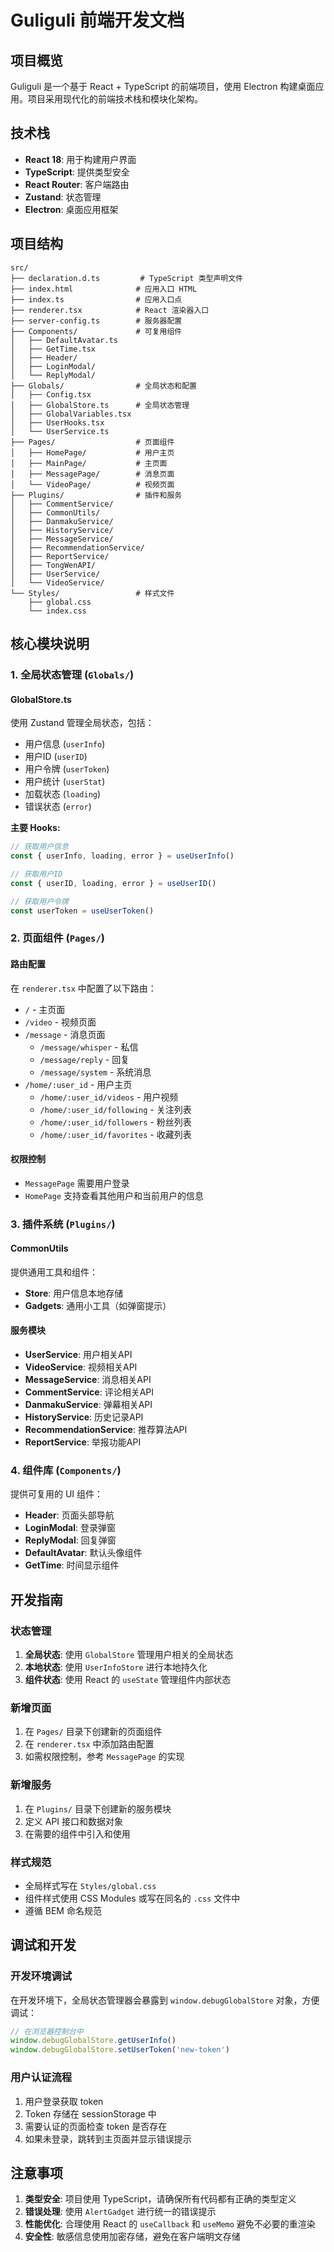 # Guliguli 前端开发文档

## 项目概览

Guliguli 是一个基于 React + TypeScript 的前端项目，使用 Electron 构建桌面应用。项目采用现代化的前端技术栈和模块化架构。

## 技术栈

- **React 18**: 用于构建用户界面
- **TypeScript**: 提供类型安全
- **React Router**: 客户端路由
- **Zustand**: 状态管理
- **Electron**: 桌面应用框架

## 项目结构

```
src/
├── declaration.d.ts         # TypeScript 类型声明文件
├── index.html              # 应用入口 HTML
├── index.ts                # 应用入口点
├── renderer.tsx            # React 渲染器入口
├── server-config.ts        # 服务器配置
├── Components/             # 可复用组件
│   ├── DefaultAvatar.ts
│   ├── GetTime.tsx
│   ├── Header/
│   ├── LoginModal/
│   └── ReplyModal/
├── Globals/                # 全局状态和配置
│   ├── Config.tsx
│   ├── GlobalStore.ts      # 全局状态管理
│   ├── GlobalVariables.tsx
│   ├── UserHooks.tsx
│   └── UserService.ts
├── Pages/                  # 页面组件
│   ├── HomePage/           # 用户主页
│   ├── MainPage/           # 主页面
│   ├── MessagePage/        # 消息页面
│   └── VideoPage/          # 视频页面
├── Plugins/                # 插件和服务
│   ├── CommentService/
│   ├── CommonUtils/
│   ├── DanmakuService/
│   ├── HistoryService/
│   ├── MessageService/
│   ├── RecommendationService/
│   ├── ReportService/
│   ├── TongWenAPI/
│   ├── UserService/
│   └── VideoService/
└── Styles/                 # 样式文件
    ├── global.css
    └── index.css
```

## 核心模块说明

### 1. 全局状态管理 (`Globals/`)

#### GlobalStore.ts
使用 Zustand 管理全局状态，包括：
- 用户信息 (`userInfo`)
- 用户ID (`userID`) 
- 用户令牌 (`userToken`)
- 用户统计 (`userStat`)
- 加载状态 (`loading`)
- 错误状态 (`error`)

**主要 Hooks:**
```typescript
// 获取用户信息
const { userInfo, loading, error } = useUserInfo()

// 获取用户ID
const { userID, loading, error } = useUserID()

// 获取用户令牌
const userToken = useUserToken()
```

### 2. 页面组件 (`Pages/`)

#### 路由配置
在 `renderer.tsx` 中配置了以下路由：

- `/` - 主页面
- `/video` - 视频页面  
- `/message` - 消息页面
  - `/message/whisper` - 私信
  - `/message/reply` - 回复
  - `/message/system` - 系统消息
- `/home/:user_id` - 用户主页
  - `/home/:user_id/videos` - 用户视频
  - `/home/:user_id/following` - 关注列表
  - `/home/:user_id/followers` - 粉丝列表
  - `/home/:user_id/favorites` - 收藏列表

#### 权限控制
- `MessagePage` 需要用户登录
- `HomePage` 支持查看其他用户和当前用户的信息

### 3. 插件系统 (`Plugins/`)

#### CommonUtils
提供通用工具和组件：
- **Store**: 用户信息本地存储
- **Gadgets**: 通用小工具（如弹窗提示）

#### 服务模块
- **UserService**: 用户相关API
- **VideoService**: 视频相关API
- **MessageService**: 消息相关API
- **CommentService**: 评论相关API
- **DanmakuService**: 弹幕相关API
- **HistoryService**: 历史记录API
- **RecommendationService**: 推荐算法API
- **ReportService**: 举报功能API

### 4. 组件库 (`Components/`)

提供可复用的 UI 组件：
- **Header**: 页面头部导航
- **LoginModal**: 登录弹窗
- **ReplyModal**: 回复弹窗
- **DefaultAvatar**: 默认头像组件
- **GetTime**: 时间显示组件

## 开发指南

### 状态管理

1. **全局状态**: 使用 `GlobalStore` 管理用户相关的全局状态
2. **本地状态**: 使用 `UserInfoStore` 进行本地持久化
3. **组件状态**: 使用 React 的 `useState` 管理组件内部状态

### 新增页面

1. 在 `Pages/` 目录下创建新的页面组件
2. 在 `renderer.tsx` 中添加路由配置
3. 如需权限控制，参考 `MessagePage` 的实现

### 新增服务

1. 在 `Plugins/` 目录下创建新的服务模块
2. 定义 API 接口和数据对象
3. 在需要的组件中引入和使用

### 样式规范

- 全局样式写在 `Styles/global.css`
- 组件样式使用 CSS Modules 或写在同名的 `.css` 文件中
- 遵循 BEM 命名规范

## 调试和开发

### 开发环境调试

在开发环境下，全局状态管理器会暴露到 `window.debugGlobalStore` 对象，方便调试：

```javascript
// 在浏览器控制台中
window.debugGlobalStore.getUserInfo()
window.debugGlobalStore.setUserToken('new-token')
```

### 用户认证流程

1. 用户登录获取 token
2. Token 存储在 sessionStorage 中
3. 需要认证的页面检查 token 是否存在
4. 如果未登录，跳转到主页面并显示错误提示

## 注意事项

1. **类型安全**: 项目使用 TypeScript，请确保所有代码都有正确的类型定义
2. **错误处理**: 使用 `AlertGadget` 进行统一的错误提示
3. **性能优化**: 合理使用 React 的 `useCallback` 和 `useMemo` 避免不必要的重渲染
4. **安全性**: 敏感信息使用加密存储，避免在客户端明文存储